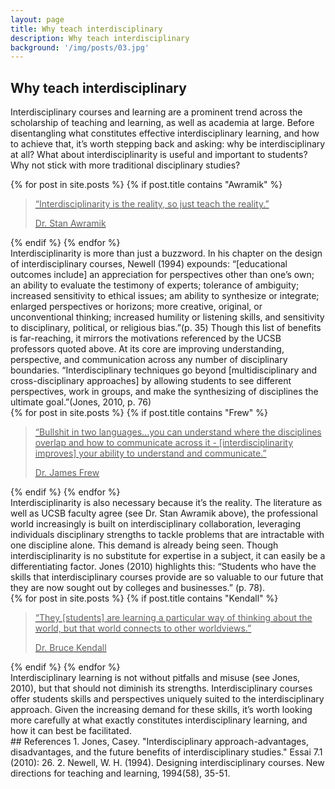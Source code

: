 ```yaml
---
layout: page
title: Why teach interdisciplinary
description: Why teach interdisciplinary
background: '/img/posts/03.jpg'
---
```


## Why teach interdisciplinary

Interdisciplinary courses and learning are a prominent trend across the scholarship of teaching and learning, as well as academia at large.  Before disentangling what constitutes effective interdisciplinary learning, and how to achieve that, it’s worth stepping back and asking: why be interdisciplinary at all? What about interdisciplinarity is useful and important to students? Why not stick with more traditional disciplinary studies?
<div>
{% for post in site.posts  %}
    {% if post.title contains "Awramik" %}           
        <a href="{{ post.url | prepend: site.baseurl | replace: '//', '/' }}">
            <blockquote class="blockquote">
            <p class="mb-0">“Interdisciplinarity is the reality, so just teach the reality.”</p>
            <footer class="blockquote-footer  pb-0"> Dr. Stan Awramik</footer>
            </blockquote>
        </a>          
    {% endif %}
{% endfor %}
</div>
Interdisciplinarity is more than just a buzzword. In his chapter on the design of interdisciplinary courses, Newell (1994) expounds:
“[educational outcomes include] an appreciation for perspectives other than one’s own; an ability to evaluate the testimony of experts; tolerance of ambiguity; increased sensitivity to ethical issues; am ability to synthesize or integrate; enlarged perspectives or horizons; more creative, original, or unconventional thinking; increased humility or listening skills, and sensitivity to disciplinary, political, or religious bias.”(p. 35)
Though this list of benefits is far-reaching, it mirrors the motivations referenced by the UCSB professors quoted above.  At its core are improving understanding, perspective, and communication across any number of disciplinary boundaries.
“Interdisciplinary techniques go beyond [multidisciplinary and cross-disciplinary approaches] by allowing students to see different perspectives, work in groups, and make the synthesizing of disciplines the ultimate goal.”(Jones, 2010, p. 76)
<div >
{% for post in site.posts  %}
    {% if post.title contains "Frew" %}           
        <a href="{{ post.url | prepend: site.baseurl | replace: '//', '/' }}">
            <blockquote class="blockquote">
            <p class="mb-0">“Bullshit in two languages...you can understand where the disciplines overlap and how to communicate across it - [interdisciplinarity improves] your ability to understand and communicate.”</p>
            <footer class="blockquote-footer pb-0"> Dr. James Frew</footer>
            </blockquote>
        </a>          
    {% endif %}
{% endfor %}
</div>
Interdisciplinarity is also necessary because it’s the reality.  The literature as well as UCSB faculty agree (see Dr. Stan Awramik above), the professional world increasingly is built on interdisciplinary collaboration, leveraging individuals disciplinary strengths to tackle problems that are intractable with one discipline alone.  This demand is already being seen. Though interdisciplinarity is no substitute for expertise in a subject, it can easily be a differentiating factor. Jones (2010) highlights this: “Students who have the skills that interdisciplinary courses
provide are so valuable to our future that they are now sought out by colleges and businesses.” (p. 78).
<div>
{% for post in site.posts  %}
    {% if post.title contains "Kendall" %}           
        <a href="{{ post.url | prepend: site.baseurl | replace: '//', '/' }}">
            <blockquote class="blockquote">
            <p class="mb-0">“They [students] are learning a particular way of thinking about the world, but that world connects to other worldviews.”</p>
            <footer class="blockquote-footer pb-0"> Dr. Bruce Kendall</footer>
            </blockquote>
        </a>          
    {% endif %}
{% endfor %}
</div>
Interdisciplinary learning is not without pitfalls and misuse (see Jones, 2010), but that should not diminish its strengths.  Interdisciplinary courses offer students skills and perspectives uniquely suited to the interdisciplinary approach. Given the increasing demand for these skills, it’s worth looking more carefully at what exactly constitutes interdisciplinary learning, and how it can best be facilitated.

<div class="ref-apa" markdown="1">
## References
1.  Jones, Casey. "Interdisciplinary approach-advantages, disadvantages, and the future benefits of interdisciplinary studies." Essai 7.1 (2010): 26.
2.  Newell, W. H. (1994). Designing interdisciplinary courses. New directions for teaching and learning, 1994(58), 35-51. 
</div>